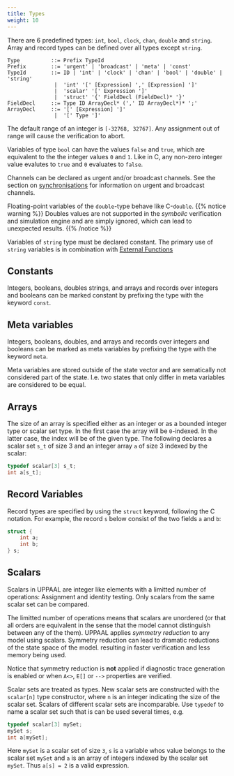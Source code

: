 ```yaml
---
title: Types
weight: 10
---
```


There are 6 predefined types: `int`, `bool`, `clock`, `chan`, `double` and `string`. Array and record types can be defined over all types except `string`.

```EBNF
Type          ::= Prefix TypeId
Prefix        ::= 'urgent' | 'broadcast' | 'meta' | 'const'
TypeId        ::= ID | 'int' | 'clock' | 'chan' | 'bool' | 'double' | 'string'
               |  'int' '[' [Expression] ',' [Expression] ']'
               |  'scalar' '[' Expression ']'
               |  'struct' '{' FieldDecl (FieldDecl)* '}'
FieldDecl     ::= Type ID ArrayDecl* (',' ID ArrayDecl*)* ';'
ArrayDecl     ::= '[' [Expression] ']'
               |  '[' Type ']'
```

The default range of an integer is `[-32768, 32767]`. Any assignment out of range will cause the verification to abort.

Variables of type `bool` can have the values `false` and `true`, which are equivalent to the the integer values `0` and `1`. Like in C, any non-zero integer value evalutes to `true` and `0` evaluates to `false`.

Channels can be declared as urgent and/or broadcast channels. See the section on [synchronisations](/language-reference/system-description/templates/edges/#synchronisations) for information on urgent and broadcast channels.

Floating-point variables of the `double`-type behave like C-`double`.
{{% notice warning %}}
Doubles values are not supported in the _symbolic_ verification and simulation engine and are simply ignored, which can lead to unexpected results.
{{% /notice %}}



Variables of `string` type must be declared constant. The primary use of `string` variables is in combination with [External Functions](ExternalFunctions.html)

## Constants

Integers, booleans, doubles strings, and arrays and records over integers and booleans can be marked constant by prefixing the type with the keyword `const`.

## Meta variables

Integers, booleans, doubles, and arrays and records over integers and booleans can be marked as meta variables by prefixing the type with the keyword `meta`.

Meta variables are stored outside of the state vector and are sematically not considered part of the state. I.e. two states that only differ in meta variables are considered to be equal.

## Arrays

The size of an array is specified either as an integer or as a bounded integer type or scalar set type. In the first case the array will be `0`-indexed. In the latter case, the index will be of the given type. The following declares a scalar set `s_t` of size 3 and an integer array `a` of size 3 indexed by the scalar:

```c
typedef scalar[3] s_t;
int a[s_t];
```

## Record Variables

Record types are specified by using the `struct` keyword, following the C notation. For example, the record `s` below consist of the two fields `a` and `b`:

```c
struct {
    int a;
    int b;
} s;
```

## Scalars

Scalars in UPPAAL are integer like elements with a limitted number of operations: Assignment and identity testing. Only scalars from the same scalar set can be compared.

The limitted number of operations means that scalars are unordered (or that all orders are equivalent in the sense that the model cannot distinguish between any of the them). UPPAAL applies _symmetry reduction_ to any model using scalars. Symmetry reduction can lead to dramatic reductions of the state space of the model. resulting in faster verification and less memory being used.

Notice that symmetry reduction is **not** applied if diagnostic trace generation is enabled or when `A<>`, `E[]` or `-->` properties are verified.

Scalar sets are treated as types. New scalar sets are constructed with the `scalar[n]` type constructor, where `n` is an integer indicating the size of the scalar set. Scalars of different scalar sets are incomparable. Use `typedef` to name a scalar set such that is can be used several times, e.g.

```c
typedef scalar[3] mySet;
mySet s;
int a[mySet];
```

Here `mySet` is a scalar set of size `3`, `s` is a variable whos value belongs to the scalar set `mySet` and `a` is an array of integers indexed by the scalar set `mySet`. Thus `a[s] = 2` is a valid expression.
